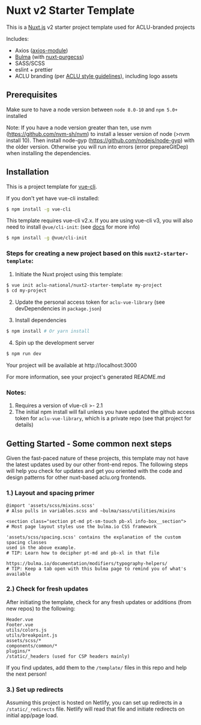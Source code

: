 # Nuxt v2 Starter Template

This is a [Nuxt.js](https://github.com/nuxt/nuxt.js) v2 starter project template used for ACLU-branded projects

Includes:

- Axios ([axios-module](https://github.com/nuxt-community/axios-module))
- [Bulma](https://github.com/jgthms/bulma) (with [nuxt-purgecss](https://github.com/Developmint/nuxt-purgecss))
- SASS/SCSS
- eslint + prettier
- ACLU branding (per [ACLU style guidelines](https://aclu-national.github.io/style/)), including logo assets

## Prerequisites

Make sure to have a node version between `node 8.0-10` and `npm 5.0+` installed

Note: If you have a node version greater than ten, use nvm (https://github.com/nvm-sh/nvm) to install a lesser version of node (>nvm install 10). Then install node-gyp (https://github.com/nodejs/node-gyp) with the older version. Otherwise you will run into errors (error prepareGitDep) when installing the dependencies.

## Installation

This is a project template for [vue-cli](https://github.com/vuejs/vue-cli).

If you don't yet have vue-cli installed:

```bash
$ npm install -g vue-cli
```

This template requires vue-cli v2.x. If you are using vue-cli v3, you will also need to install `@vue/cli-init`: (see [docs](https://cli.vuejs.org/guide/creating-a-project.html#pulling-2-x-templates-legacy) for more info)

```bash
$ npm install -g @vue/cli-init
```

### Steps for creating a new project based on this `nuxt2-starter-template`:

1. Initiate the Nuxt project using this template:

``` bash
$ vue init aclu-national/nuxt2-starter-template my-project
$ cd my-project
```

2. Update the personal access token for `aclu-vue-library` (see devDependencies in `package.json`)

3. Install dependencies

``` bash
$ npm install # Or yarn install
```

4. Spin up the development server

``` bash
$ npm run dev
```

Your project will be available at http://localhost:3000

For more information, see your project's generated README.md

### Notes:

1. Requires a version of vlue-cli >- 2.1
2. The initial npm install will fail unless you have updated the github access token for `aclu-vue-library`, which is a private repo (see that project for details)


## Getting Started - Some common next steps

Given the fast-paced nature of these projects, this template may not have the latest updates used by our other front-end repos. The following steps will help you check for updates and get you oriented with the code and design patterns for other nuxt-based aclu.org frontends.

### 1.) Layout and spacing primer
```
@import 'assets/scss/mixins.scss' 
# Also pulls in variables.scss and ~bulma/sass/utilities/mixins 

<section class="section pt-md pt-sm-touch pb-xl info-box__section">
# Most page layout styles use the bulma.io CSS framework

'assets/scss/spacing.scss' contains the explanation of the custom spacing classes
used in the above example.
# TIP: Learn how to decipher pt-md and pb-xl in that file

https://bulma.io/documentation/modifiers/typography-helpers/
# TIP: Keep a tab open with this bulma page to remind you of what's available
```

### 2.) Check for fresh updates

After initiating the template, check for any fresh updates or additions (from new repos) to the following:
```
Header.vue
Footer.vue
utils/colors.js
utils/breakpoint.js
assets/scss/*
components/common/*
plugins/*
/static/_headers (used for CSP headers mainly)
```

If you find updates, add them to the `/template/` files in this repo and help the next person!

### 3.) Set up redirects

Assuming this project is hosted on Netlify, you can set up redirects in a `/static/_redirects` file.  Netlify will read that file and initiate redirects on initial app/page load.
